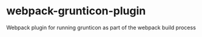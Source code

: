# webpack-grunticon-plugin
Webpack plugin for running grunticon as part of the webpack build process
